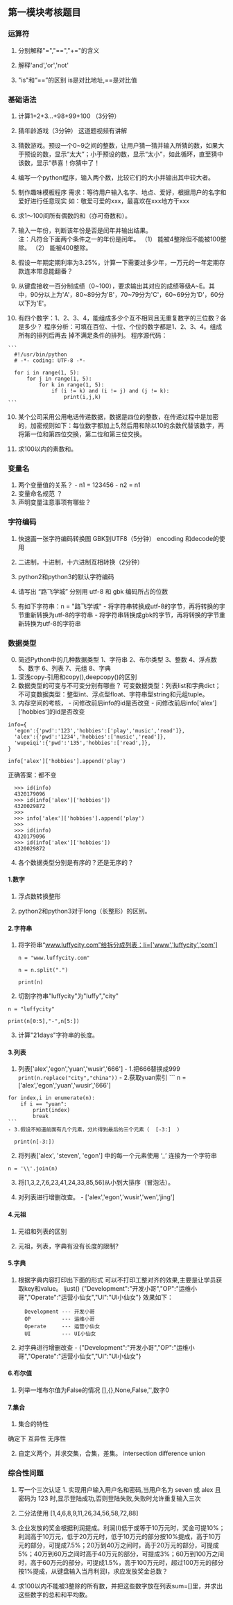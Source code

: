 ## 第一模块考核题目

### 运算符
  1. 分别解释"=","==","+="的含义

  2. 解释'and','or','not'

  3. "is"和“==”的区别
    is是对比地址,==是对比值

### 基础语法
  1. 计算1+2+3...+98+99+100 （3分钟）

  2. 猜年龄游戏（3分钟）
这道题视频有讲解

  3. 猜数游戏。预设一个0~9之间的整数，让用户猜一猜并输入所猜的数，如果大于预设的数，显示“太大”；小于预设的数，显示“太小”，如此循环，直至猜中该数，显示“恭喜！你猜中了！


  3. 编写一个python程序，输入两个数，比较它们的大小并输出其中较大者。

  4. 制作趣味模板程序
    需求：等待用户输入名字、地点、爱好，根据用户的名字和爱好进行任意现实
    如：敬爱可爱的xxx，最喜欢在xxx地方干xxx

  5. 求1～100间所有偶数的和（亦可奇数和）。

  6. 输入一年份，判断该年份是否是闰年并输出结果。  
    注：凡符合下面两个条件之一的年份是闰年。 （1） 能被4整除但不能被100整除。 （2） 能被400整除。


  7. 假设一年期定期利率为3.25%，计算一下需要过多少年，一万元的一年定期存款连本带息能翻番？

  8. 从键盘接收一百分制成绩（0~100），要求输出其对应的成绩等级A~E。其中，90分以上为'A'，80~89分为'B'，70~79分为'C'，60~69分为'D'，60分以下为'E'。

  9. 有四个数字：1、2、3、4，能组成多少个互不相同且无重复数字的三位数？各是多少？
    程序分析：可填在百位、十位、个位的数字都是1、2、3、4。组成所有的排列后再去 掉不满足条件的排列。
    程序源代码：

    ```
      #!/usr/bin/python
      # -*- coding: UTF-8 -*-

      for i in range(1, 5):
          for j in range(1, 5):
              for k in range(1, 5):
                  if (i != k) and (i != j) and (j != k):
                      print(i,j,k)
    ```
  10. 某个公司采用公用电话传递数据，数据是四位的整数，在传递过程中是加密的，加密规则如下：每位数字都加上5,然后用和除以10的余数代替该数字，再将第一位和第四位交换，第二位和第三位交换。

  11. 求100以内的素数和。
### 变量名
  1. 两个变量值的关系？
    - n1 = 123456
    - n2 = n1
  2. 变量命名规范 ？
  3. 声明变量注意事项有哪些？

### 字符编码
  1. 快速画一张字符编码转换图 GBK到UTF8（5分钟）
    encoding 和decode的使用

  2. 二进制，十进制，十六进制互相转换（2分钟）

  3. python2和python3的默认字符编码

  4. 请写出 “路飞学城” 分别用 utf-8 和 gbk 编码所占的位数

  5. 有如下字符串：n = "路飞学城"
    - 将字符串转换成utf-8的字节，再将转换的字节重新转换为utf-8的字符串
    - 将字符串转换成gbk的字节，再将转换的字节重新转换为utf-8的字符串

### 数据类型
  0. 简述Python中的几种数据类型
    1、字符串
    2、布尔类型
    3、整数
    4、浮点数
    5、数字
    6、列表
    7、元组
    8、字典
  1. 深浅copy-引用和copy(),deepcopy()的区别
  2. 数据类型的可变与不可变分别有哪些？
    可变数据类型：列表list和字典dict；不可变数据类型：整型int、浮点型float、字符串型string和元组tuple。
  3. 内存空间的考核，
    - 问修改前后info的id是否改变
    - 问修改前后info['alex']['hobbies']的id是否改变
  ```
  info={
  	'egon':{'pwd':'123','hobbies':['play','music','read']},
  	'alex':{'pwd':'1234','hobbies':['music','read']},
  	'wupeiqi':{'pwd':'135','hobbies':['read',]},
  }

  info['alex']['hobbies'].append('play')
  ```

  正确答案：都不变
  ```
    >>> id(info)
    4320179096
    >>> id(info['alex']['hobbies'])
    4320029872
    >>>
    >>> info['alex']['hobbies'].append('play')
    >>>
    >>> id(info)
    4320179096
    >>> id(info['alex']['hobbies'])
    4320029872
  ```
  4. 各个数据类型分别是有序的？还是无序的？

#### 1.数字
  1. 浮点数转换整形

  2. python2和python3对于long（长整形）的区别。


#### 2.字符串
  1. 将字符串“www.luffycity.com”给拆分成列表：li=['www','luffycity','com']
      ```
      n = "www.luffycity.com"

      n = n.split(".")

      print(n)
      ```
  2. 切割字符串"luffycity"为"luffy","city"

```
n = "luffycity"

print(n[0:5],"-",n[5:])
```
  3. 计算"21days"字符串的长度。

#### 3.列表
  1. 列表['alex','egon','yuan','wusir','666']
    - 1.把666替换成999
       ```print(n.replace("city","china"))```
    - 2.获取yuan索引
    ```
    n = ['alex','egon','yuan','wusir','666']

    for index,i in enumerate(n):
        if i == "yuan":
            print(index)
            break
    ```
    - 3.假设不知道前面有几个元素，分片得到最后的三个元素（  [-3:]  ）
  ```
    print(n[-3:])
  ```

  2. 将列表['alex', 'steven', 'egon'] 中的每一个元素使用 ‘\_’ 连接为一个字符串
  ```
  n = '\\'.join(n)
  ```
  3. 将[1,3,2,7,6,23,41,24,33,85,56]从小到大排序（冒泡法）。

  4. 对列表进行增删改查。
    - ['alex','egon','wusir','wen','jing']

#### 4.元祖
  1. 元祖和列表的区别

  2. 元祖，列表，字典有没有长度的限制?

#### 5.字典
  1. 根据字典内容打印出下面的形式
    可以不打印工整对齐的效果,主要是让学员获取key和value。
    ljust()
    {"Development":"开发小哥","OP":"运维小哥","Operate":"运营小仙女","UI":"UI小仙女"}
    效果如下：

      ```
        Development --- 开发小哥
        OP          --- 运维小哥
        Operate     --- 运营小仙女
        UI          --- UI小仙女
      ```
  2. 对字典进行增删改查
    - {"Development":"开发小哥","OP":"运维小哥","Operate":"运营小仙女","UI":"UI小仙女"}

#### 6.布尔值
  1. 列举一堆布尔值为False的情况
    [],{},None,False,'',数字0

#### 7.集合
  1. 集合的特性

  确定下
  互异性
  无序性

  2. 自定义两个，并求交集，合集，差集。
    intersection
    difference
    union





### 综合性问题
  1. 写一个三次认证
    1. 实现用户输入用户名和密码,当用户名为 seven 或 alex 且 密码为 123 时,显示登陆成功,否则登陆失败,失败时允许重复输入三次

  2. 二分法使用
    [1,4,6,8,9,11,26,34,56,58,72,88]

  3. 企业发放的奖金根据利润提成。利润(I)低于或等于10万元时，奖金可提10%；利润高于10万元，低于20万元时，低于10万元的部分按10%提成，高于10万元的部分，可提成7.5%；20万到40万之间时，高于20万元的部分，可提成5%；40万到60万之间时高于40万元的部分，可提成3%；60万到100万之间时，高于60万元的部分，可提成1.5%，高于100万元时，超过100万元的部分按1%提成，从键盘输入当月利润I，求应发放奖金总数？

  4. 求100以内不能被3整除的所有数，并把这些数字放在列表sum=[]里，并求出这些数字的总和和平均数。
